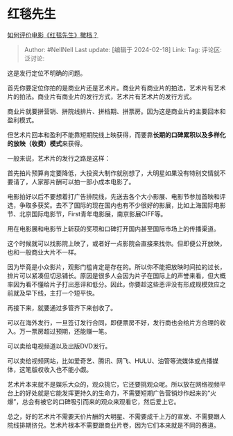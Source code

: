# 红毯先生

[如何评价电影《红毯先生》撤档？](https://www.zhihu.com/question/644563579/answer/3399442254)

> Author: #NellNell
> Last update: [编辑于 2024-02-18]
> Link:
> Tag:
> 评论区:
> 泛讨论:

这是发行定位不明确的问题。

首先你要定位你拍的是商业片还是艺术片。商业片有商业片的拍法，艺术片有艺术片的拍法。商业片有商业片的发行方式，艺术片有艺术片的发行方式。

商业片就要拼营销、拼院线排片、拼档期、拼票房。因为这是商业片的主要回本和盈利模式。

但艺术片回本和盈利不能靠短期院线上映获得，而要靠**长期的口碑累积以及多样化的放映（收费）模式**来获得。

一般来说，艺术片的发行之路是这样：

首先拍片预算肯定要降低，大投资大制作就别想了，大明星如果没有特别交情就不要请了，人家那片酬可以拍一部小成本电影了。

电影拍好以后不要想着打广告排院线，先送去各个大小影展、电影节参加首映和评选，争取多获奖。去不了国际的现在国内也有不少很好的影展，比如上海国际电影节、北京国际电影节，First青年电影展，南京影展CIFF等。

用在电影展和电影节上斩获的奖项和口碑打开国内甚至国际市场上的传播渠道。

这个时候就可以找影院上映了，或者好一点影院会直接来找你。但即便公开放映，也和一般商业大片不一样。

因为毕竟是小众影片，观影门槛肯定是存在的。所以你不能把放映时间拉的过长，排片可以紧凑但切忌铺长。原因是很多人会因为片子在国际上的声誉来看，但大概率因为看不懂给片子打出恶评和低分。因此，你要趁这些恶评没有形成规模效应之前就及早下线，主打一个短平快。

再接下来，就要通过多管齐下来创收了。

可以在海外发行，一旦签订发行合同，即便票房不好，发行商也会给片方合理的收入。万一票房超过预期，还能赚一笔。

可以卖给电视频道以及出版DVD发行。

可以卖给视频网站，比如爱奇艺、腾讯、网飞、HULU、油管等流媒体或点播媒体，这笔版权收入也不能小觑。

艺术片本来就不是娱乐大众的，观众挑它，它还要挑观众呢。所以放在网络视频平台上的好处就是它能发挥更持久的生命力，不需要短期广告营销炒作起来的“火爆”，总会有被它的口碑吸引而来的观众来观看它，然后爱上它。

总之，好的艺术片不需要天价片酬的大明星、不需要成千上万的宣发、不需要跟人院线排期挤兑。艺术片根本不需要跟商业片卷，因为它们本来就是不同的赛道。
